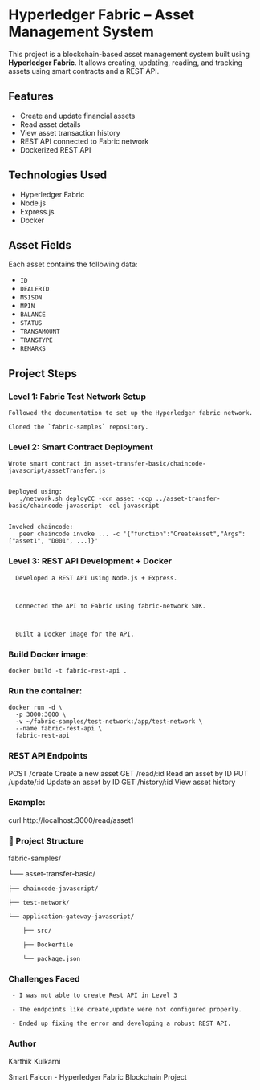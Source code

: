 # Hyperledger Fabric – Asset Management System

This project is a blockchain-based asset management system built using **Hyperledger Fabric**. It allows creating, updating, reading, and tracking assets using smart contracts and a REST API.





## Features

- Create and update financial assets
- Read asset details
- View asset transaction history
- REST API connected to Fabric network
- Dockerized REST API





## Technologies Used

- Hyperledger Fabric
- Node.js
- Express.js
- Docker





## Asset Fields

Each asset contains the following data:

- `ID`
- `DEALERID`
- `MSISDN`
- `MPIN`
- `BALANCE`
- `STATUS`
- `TRANSAMOUNT`
- `TRANSTYPE`
- `REMARKS`




## Project Steps


### Level 1: Fabric Test Network Setup
    Followed the documentation to set up the Hyperledger fabric network.

    Cloned the `fabric-samples` repository.

    

### Level 2: Smart Contract Deployment


    Wrote smart contract in asset-transfer-basic/chaincode-javascript/assetTransfer.js
    

    Deployed using:
       ./network.sh deployCC -ccn asset -ccp ../asset-transfer-basic/chaincode-javascript -ccl javascript

       
    Invoked chaincode:
       peer chaincode invoke ... -c '{"function":"CreateAsset","Args":["asset1", "D001", ...]}'


       
### Level 3: REST API Development + Docker


      Developed a REST API using Node.js + Express.

      
      
      Connected the API to Fabric using fabric-network SDK.
      

      
      Built a Docker image for the API.
      

 ### Build Docker image:
 
    docker build -t fabric-rest-api .     



### Run the container:

    docker run -d \
      -p 3000:3000 \
      -v ~/fabric-samples/test-network:/app/test-network \
      --name fabric-rest-api \
      fabric-rest-api

      
### REST API Endpoints

 POST	/create	Create a new asset
 GET	/read/:id	Read an asset by ID
 PUT	/update/:id	Update an asset by ID
 GET	/history/:id	View asset history

### Example:

curl http://localhost:3000/read/asset1   


### 📂 Project Structure

fabric-samples/

└── asset-transfer-basic/

    ├── chaincode-javascript/
    
    ├── test-network/
    
    └── application-gateway-javascript/
    
        ├── src/
        
        ├── Dockerfile
        
        └── package.json

  ### Challenges Faced
  
     - I was not able to create Rest API in Level 3
     
     - The endpoints like create,update were not configured properly.
     
     - Ended up fixing the error and developing a robust REST API.

 ### Author

 Karthik Kulkarni
 
 Smart Falcon - Hyperledger Fabric Blockchain Project
